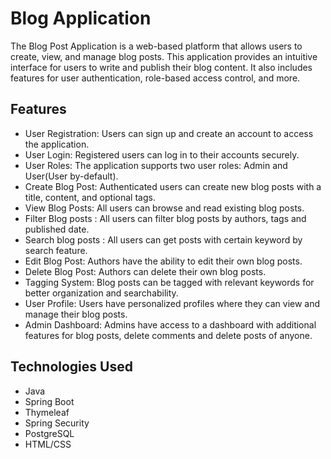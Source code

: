 # Blog Application

The Blog Post Application is a web-based platform that allows users to create, view, and manage blog posts. This application provides an intuitive interface for users to write and publish their blog content. It also includes features for user authentication, role-based access control, and more.

## Features
* User Registration: Users can sign up and create an account to access the application.
* User Login: Registered users can log in to their accounts securely.
* User Roles: The application supports two user roles: Admin and User(User by-default).
* Create Blog Post: Authenticated users can create new blog posts with a title, content, and optional tags.
* View Blog Posts: All users can browse and read existing blog posts.
* Filter Blog posts : All users can filter blog posts by authors, tags and published date.
* Search blog posts : All users can get posts with certain keyword by search feature.
* Edit Blog Post: Authors have the ability to edit their own blog posts.
* Delete Blog Post: Authors can delete their own blog posts.
* Tagging System: Blog posts can be tagged with relevant keywords for better organization and searchability.
* User Profile: Users have personalized profiles where they can view and manage their blog posts.
* Admin Dashboard: Admins have access to a dashboard with additional features for blog posts, delete comments and delete posts of anyone.

## Technologies Used
* Java
* Spring Boot
* Thymeleaf
* Spring Security
* PostgreSQL
* HTML/CSS

